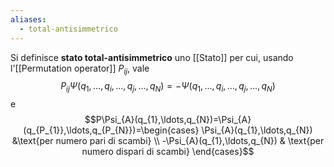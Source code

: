 ```yaml
---
aliases:
  - total-antisimmetrico
---
```

Si definisce **stato total-antisimmetrico** uno [[Stato]] per cui, usando l'[[Permutation operator]] $P_{ij}$, vale
$$P_{ij}\Psi(q_{1},\ldots,q_{i},\ldots,q_{j},\ldots,q_{N})=-\Psi(q_{1},\ldots,q_{i},\ldots,q_{j},\ldots,q_{N})$$
e
$$P\Psi_{A}(q_{1},\ldots,q_{N})=\Psi_{A}(q_{P_{1}},\ldots,q_{P_{N}})=\begin{cases}
\Psi_{A}(q_{1},\ldots,q_{N}) &\text{per numero pari di scambi} \\
-\Psi_{A}(q_{1},\ldots,q_{N}) & \text{per numero dispari di scambi}
\end{cases}$$
